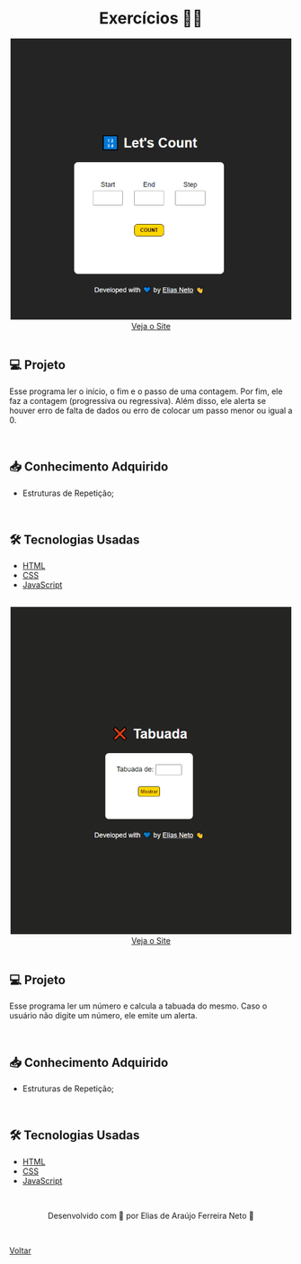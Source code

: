 <h1 align="center">Exercícios 🏋️‍♂️</h1>

<div align="center">
  <img width="500px" src="./demonstracao.gif">
</div>

<div align="center">
  <a href="https://elias-neto.github.io/Curso-em-video-JavaScript/moduloE/exercicios/exercicio1.html">Veja o Site</a>
</div>

<br>

## 💻 Projeto

Esse programa ler o início, o fim e o passo de uma contagem. Por fim, ele faz a contagem (progressiva ou regressiva). Além disso, ele alerta se houver erro de
falta de dados ou erro de colocar um passo menor ou igual a 0.

<br>

## 📥 Conhecimento Adquirido 

- Estruturas de Repetição;

<br>

## 🛠 Tecnologias Usadas

- [HTML](https://www.w3schools.com/html/)
- [CSS](https://www.w3schools.com/css/)
- [JavaScript](https://www.w3schools.com/js/)

<br>

<div align="center">
  <img width="500px" src="./demonstracao1.gif">
</div>

<div align="center">
  <a href="https://elias-neto.github.io/Curso-em-video-JavaScript/moduloE/exercicios/exercicio2.html">Veja o Site</a>
</div>

<br>

## 💻 Projeto

Esse programa ler um número e calcula a tabuada do mesmo. Caso o usuário não digite um número, ele emite um alerta.

<br>

## 📥 Conhecimento Adquirido 

- Estruturas de Repetição;

<br>

## 🛠 Tecnologias Usadas

- [HTML](https://www.w3schools.com/html/)
- [CSS](https://www.w3schools.com/css/)
- [JavaScript](https://www.w3schools.com/js/)

<br>

<p align="center"> Desenvolvido com 💙 por Elias de Araújo Ferreira Neto 👋 <p>

<br>
  
<a href="../../README.md">Voltar</a>